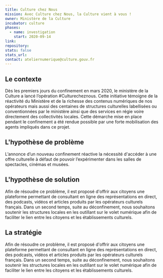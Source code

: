 ```yaml
---
title: Culture chez Nous
mission: Avec Culture chez Nous, la Culture vient à vous !
owner: Ministère de la Culture
incubator: culture
phases:
  - name: investigation
    start: 2020-09-14
link:
repository:
stats: false
stats_url:
contact: ateliernumerique@culture.gouv.fr
---
```

## Le contexte

Dès les premiers jours du confinement en mars 2020, le ministère de la Culture a lancé l’opération #Culturecheznous. Cette initiative témoigne de la réactivité du Ministère et de la richesse des contenus numériques de nos opérateurs mais aussi des centaines de structures culturelles labellisées ou conventionnées par le ministère ainsi que des services en régie voire directement des collectivités locales. Cette démarche mise en place pendant le confinement a été rendue possible par une forte mobilisation des agents impliqués dans ce projet.

## L'hypothèse de problème

L’annonce d’un nouveau confinement réactive la nécessité d'accéder à une offre culturelle à défaut de pouvoir l’expérimenter dans les salles de spectacles, cinémas et musées.

## L'hypothèse de solution

Afin de résoudre ce problème, il est proposé d'offrir aux citoyens une plateforme permettant de consultant en ligne des représentations en direct, des podcasts, vidéos et articles produits par les opérateurs culturels français. Dans un second temps, suite au déconfinement, nous souhaitons soutenir les structures locales en les outillant sur le volet numérique afin de faciliter le lien entre les citoyens et les établissements culturels.

## La stratégie

Afin de résoudre ce problème, il est proposé d'offrir aux citoyens une plateforme permettant de consultant en ligne des représentations en direct, des podcasts, vidéos et articles produits par les opérateurs culturels français. Dans un second temps, suite au déconfinement, nous souhaitons soutenir les structures locales en les outillant sur le volet numérique afin de faciliter le lien entre les citoyens et les établissements culturels.
